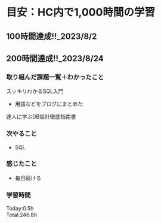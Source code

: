 # 目安：HC内で1,000時間の学習
## 100時間達成!!_2023/8/2<br>
## 200時間達成!!_2023/8/24<br>

### 取り組んだ課題一覧＋わかったこと

スッキリわかるSQL入門
- 用語などをブログにまとめた

達人に学ぶDB設計徹底指南書

### 次やること
- SQL
### 感じたこと
- 毎日続ける
### 学習時間
Today:0.5h<br>
Total:246.8h

